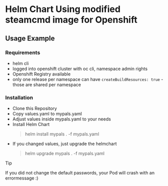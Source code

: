 # Helm Chart Using modified steamcmd image for Openshift

## Usage Example

### Requirements
- helm cli
- logged into openshift cluster with oc cli, namespace admin rights
- Openshift Registry available
- only one release per namespace can have `createBuildResources: true` - those are shared per namespace

### Installation
- Clone this Repository
- Copy values.yaml to mypals.yaml
- Adjust values inside mypals.yaml to your needs
- Install Helm Chart
  > helm install mypals . -f mypals.yaml
- If you changed values, just upgrade the helmchart
  > helm upgrade mypals . -f mypals.yaml

> [!TIP] 
> If you did not change the default passwords, your <appname> Pod will crash with an errormessage :)